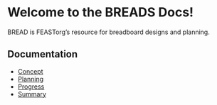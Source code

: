 # Welcome to the BREADS Docs!

BREAD is FEASTorg’s resource for breadboard designs and planning.

## Documentation

- [Concept](/BREAD/breads_concept.md)
- [Planning](/BREAD/breads_planning.md)
- [Progress](/BREAD/progress.md)
- [Summary](/BREAD/summary.md)
